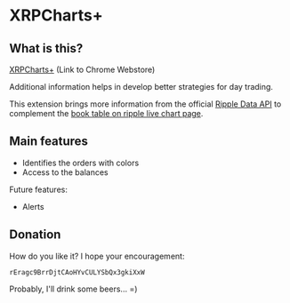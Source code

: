 # XRPCharts+

## What is this?

[XRPCharts+](https://chrome.google.com/webstore/detail/xrpcharts-plus/) (Link to Chrome Webstore)

Additional information helps in develop better strategies for day trading.

This extension brings more information from the official [Ripple Data API](https://ripple.com/build/data-api-v2/) to complement the [book table on ripple live chart page](https://xrpcharts.ripple.com/#/markets/).

## Main features

+ Identifies the orders with colors
+ Access to the balances

Future features:
+ Alerts

## Donation

How do you like it? I hope your encouragement:

`rEragc9BrrDjtCAoHYvCULYSbQx3gkiXxW`

Probably, I'll drink some beers... =)